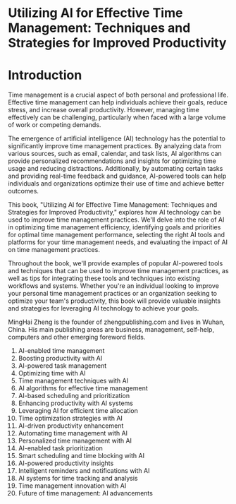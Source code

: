 # Utilizing AI for Effective Time Management: Techniques and Strategies for Improved Productivity

# Introduction

Time management is a crucial aspect of both personal and professional life. Effective time management can help individuals achieve their goals, reduce stress, and increase overall productivity. However, managing time effectively can be challenging, particularly when faced with a large volume of work or competing demands.

The emergence of artificial intelligence (AI) technology has the potential to significantly improve time management practices. By analyzing data from various sources, such as email, calendar, and task lists, AI algorithms can provide personalized recommendations and insights for optimizing time usage and reducing distractions. Additionally, by automating certain tasks and providing real-time feedback and guidance, AI-powered tools can help individuals and organizations optimize their use of time and achieve better outcomes.

This book, "Utilizing AI for Effective Time Management: Techniques and Strategies for Improved Productivity," explores how AI technology can be used to improve time management practices. We'll delve into the role of AI in optimizing time management efficiency, identifying goals and priorities for optimal time management performance, selecting the right AI tools and platforms for your time management needs, and evaluating the impact of AI on time management practices.

Throughout the book, we'll provide examples of popular AI-powered tools and techniques that can be used to improve time management practices, as well as tips for integrating these tools and techniques into existing workflows and systems. Whether you're an individual looking to improve your personal time management practices or an organization seeking to optimize your team's productivity, this book will provide valuable insights and strategies for leveraging AI technology to achieve your goals.

MingHai Zheng is the founder of zhengpublishing.com and lives in Wuhan, China. His main publishing areas are business, management, self-help, computers and other emerging foreword fields.


1. AI-enabled time management
2. Boosting productivity with AI
3. AI-powered task management
4. Optimizing time with AI
5. Time management techniques with AI
6. AI algorithms for effective time management
7. AI-based scheduling and prioritization
8. Enhancing productivity with AI systems
9. Leveraging AI for efficient time allocation
10. Time optimization strategies with AI
11. AI-driven productivity enhancement
12. Automating time management with AI
13. Personalized time management with AI
14. AI-enabled task prioritization
15. Smart scheduling and time blocking with AI
16. AI-powered productivity insights
17. Intelligent reminders and notifications with AI
18. AI systems for time tracking and analysis
19. Time management innovation with AI
20. Future of time management: AI advancements
